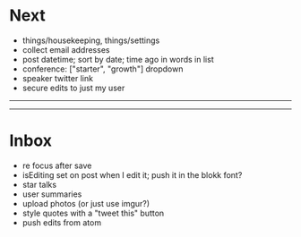 # Next

* things/housekeeping, things/settings
* collect email addresses
* post datetime; sort by date; time ago in words in list
* conference: ["starter", "growth"] dropdown
* speaker twitter link
* secure edits to just my user

---

---

# Inbox

* re focus after save
* isEditing set on post when I edit it; push it in the blokk font?
* star talks
* user summaries
* upload photos (or just use imgur?)
* style quotes with a "tweet this" button
* push edits from atom
